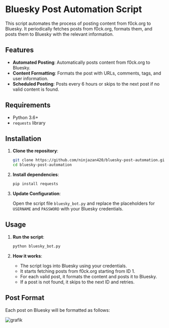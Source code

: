 # Bluesky Post Automation Script

This script automates the process of posting content from f0ck.org to Bluesky. It periodically fetches posts from f0ck.org, formats them, and posts them to Bluesky with the relevant information.

## Features

- **Automated Posting**: Automatically posts content from f0ck.org to Bluesky.
- **Content Formatting**: Formats the post with URLs, comments, tags, and user information.
- **Scheduled Posting**: Posts every 6 hours or skips to the next post if no valid content is found.

## Requirements

- Python 3.6+
- `requests` library

## Installation

1. **Clone the repository**:

    ```bash
    git clone https://github.com/ninjazan420/bluesky-post-automation.git
    cd bluesky-post-automation
    ```

2. **Install dependencies**:

    ```bash
    pip install requests
    ```

3. **Update Configuration**:

    Open the script file `bluesky_bot.py` and replace the placeholders for `USERNAME` and `PASSWORD` with your Bluesky credentials.

## Usage

1. **Run the script**:

    ```bash
    python bluesky_bot.py
    ```

2. **How it works**:
   - The script logs into Bluesky using your credentials.
   - It starts fetching posts from f0ck.org starting from ID 1.
   - For each valid post, it formats the content and posts it to Bluesky.
   - If a post is not found, it skips to the next ID and retries.

## Post Format

Each post on Bluesky will be formatted as follows:

![grafik](https://github.com/user-attachments/assets/6b973650-5a19-4aba-b79c-1c8c648653fa)




